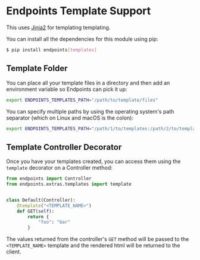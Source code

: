 # Endpoints Template Support

This uses [Jinja2](https://jinja.palletsprojects.com/) for templating templating.

You can install all the dependencies for this module using pip:

```bash
$ pip install endpoints[templates]
```


## Template Folder

You can place all your template files in a directory and then add an environment variable so Endpoints can pick it up:

```bash
export ENDPOINTS_TEMPLATES_PATH="/path/to/template/files"
```

You can specify multiple paths by using the operating system's path separator (which on Linux and macOS is the colon):

```bash
export ENDPOINTS_TEMPLATES_PATH="/path/1/to/templates:/path/2/to/templates"
```


## Template Controller Decorator

Once you have your templates created, you can access them using the `template` decorator on a Controller method:

```python
from endpoints import Controller
from endpoints.extras.templates import template


class Default(Controller):
    @template("<TEMPLATE_NAME>")
    def GET(self):
        return {
            "foo": "bar"
        }
```

The values returned from the controller's `GET` method will be passed to the `<TEMPLATE_NAME>` template and the rendered html will be returned to the client.